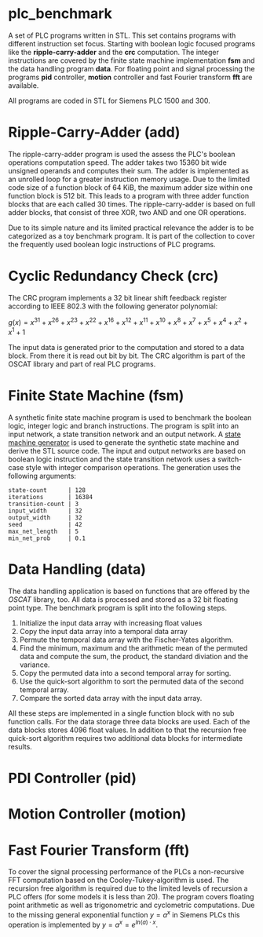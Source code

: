 # plc_benchmark

A set of PLC programs written in STL.
This set contains programs with different instruction set focus.
Starting with boolean logic focused programs like the **ripple-carry-adder**
and the **crc** computation.
The integer instructions are covered by the finite state machine implementation
**fsm** and the data handling program **data**.
For floating point and signal processing the programs **pid** controller,
**motion** controller and fast Fourier transform **fft** are available.

All programs are coded in STL for Siemens PLC 1500 and 300.

# Ripple-Carry-Adder (add)

The ripple-carry-adder program is used the assess the PLC's boolean operations
computation speed.
The adder takes two 15360 bit wide unsigned operands and computes their sum.
The adder is implemented as an unrolled loop for a greater instruction memory
usage.
Due to the limited code size of a function block of 64 KiB, the maximum adder
size within one function block is 512 bit.
This leads to a program with three adder function blocks that are each called
30 times.
The ripple-carry-adder is based on full adder blocks, that consist of three
XOR, two AND and one OR operations.

Due to its simple nature and its limited practical relevance the adder is to be
categorized as a toy benchmark program.
It is part of the collection to cover the frequently used boolean logic
instructions of PLC programs.

# Cyclic Redundancy Check (crc)

The CRC program implements a 32 bit linear shift feedback register according to
IEEE 802.3 with the following generator polynomial:


$g(x) = x^31 + x^26 + x^23 + x^22 + x^16 + x^12 + x^11 + x^10 + x^8 + x^7 + x^5 + x^4 + x^2 + x^1 + 1$


The input data is generated prior to the computation and stored to a data
block.
From there it is read out bit by bit.
The CRC algorithm is part of the OSCAT library and part of real PLC programs.

# Finite State Machine (fsm)

A synthetic finite state machine program is used to benchmark the boolean
logic, integer logic and branch instructions.
The program is split into an input network, a state transition network and an
output network.
A [state machine generator](https://github.com/JohannesKutning/fsm_generator)
is used to generate the synthetic state machine and derive the STL source code.
The input and output networks are based on boolean logic instruction and the
state transition network uses a switch-case style with integer comparison
operations.
The generation uses the following arguments:

    state-count      | 128
    iterations       | 16384
    transition-count | 3
    input_width      | 32
    output_width     | 32
    seed             | 42
    max_net_length   | 5
    min_net_prob     | 0.1

# Data Handling (data)

The data handling application is based on functions that are offered by the
*OSCAT* library, too.
All data is processed and stored as a 32 bit floating point type.
The benchmark program is split into the following steps.

 1. Initialize the input data array with increasing float values
 2. Copy the input data array into a temporal data array
 3. Permute the temporal data array with the Fischer-Yates algorithm.
 4. Find the minimum, maximum and the arithmetic mean of the permuted data and
    compute the sum, the product, the standard diviation and the variance.
 5. Copy the permuted data into a second temporal array for sorting.
 6. Use the quick-sort algorithm to sort the permuted data of the second
    temporal array.
 7. Compare the sorted data array with the input data array.

All these steps are implemented in a single function block with no sub function
calls.
For the data storage three data blocks are used.
Each of the data blocks stores 4096 float values.
In addition to that the recursion free quick-sort algorithm requires two
additional data blocks for intermediate results.

# PDI Controller (pid)

# Motion Controller (motion)

# Fast Fourier Transform (fft)

To cover the signal processing performance of the PLCs a non-recursive FFT
computation based on the Cooley-Tukey-algorithm is used.
The recursion free algorithm is required due to the limited levels of recursion
a PLC offers (for some models it is less than 20).
The program covers floating point arithmetic as well as trigonometric and
cyclometric computations.
Due to the missing general exponential function $y = a^x$ in Siemens PLCs this
operation is implemented by $y = a^x = e^{ln\left(a\right) \cdot x}$.

